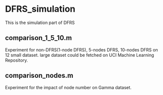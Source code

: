 # DFRS_simulation
This is the simulation part of DFRS

## comparison_1_5_10.m 
Experiment for non-DFRS(1-node DFRS), 5-nodes DFRS, 10-nodes DFRS on 12 small dataset.
large dataset could be fetched on UCI Machine Learning Repository.

## comparison_nodes.m
Experiment for the impact of node number on Gamma dataset.
